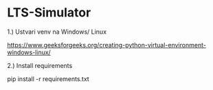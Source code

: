 # LTS-Simulator

1.) Ustvari venv na Windows/ Linux 

https://www.geeksforgeeks.org/creating-python-virtual-environment-windows-linux/

2.) Install requirements

pip install -r requirements.txt
